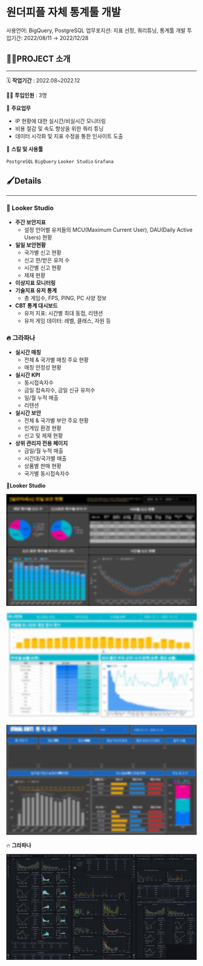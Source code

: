 # 원더피플 자체 통계툴 개발

사용언어: BigQuery, PostgreSQL
업무포지션: 지표 선정, 쿼리튜닝, 통계툴 개발
투입기간: 2022/08/11 → 2022/12/28

## 👩‍🏫PROJECT 소개

---

🗓️ **작업기간** : 2022.08~2022.12

👨‍💻 **투입인원** : 3명

📒 **주요업무** 

- IP 현황에 대한 실시간/비실시간 모니터링
- 비용 절감 및 속도 향상을 위한 쿼리 튜닝
- 데이터 시각화 및 지표 수정을 통한 인사이트 도출

🌱 **스킬 및 사용툴**

`PostgreSQL` `BigQuery` `Looker Studio` `Grafana`  

## 🖌️Details

---

### 🔎 Looker Studio

- **주간 보안지표**
    - 설정 언어별 유저들의 MCU(Maximum Current User), DAU(Daily Active Users) 현황
- **일일 보안현황**
    - 국가별 신고 현황
    - 신고 한/받은 유저 수
    - 시간별 신고 현황
    - 제재 현황
- **이상지표 모니터링**
- **기술지표 유저 통계**
    - 총 게임수, FPS, PING, PC 사양 정보
- **CBT 통계 대시보드**
    - 유저 지표: 시간별 최대 동접, 리텐션
    - 유저 게임 데이터: 레벨, 클래스, 자원 등

### 🔥 그라파나

- **실시간 매칭**
    - 전체 & 국가별 매칭 주요 현황
    - 매칭 안정성 현황
- **실시간** **KPI**
    - 동시접속자수
    - 금일 접속자수, 금일 신규 유저수
    - 일/월 누적 매출
    - 리텐션
- **실시간 보안**
    - 전체 & 국가별 부안 주요 현황
    - 인게임 환경 현황
    - 신고 및 제재 현황
- **상위 관리자 전용 페이지**
    - 금일/월 누적 매출
    - 시간대/국가별 매출
    - 상품별 판매 현황
    - 국가별 동시접속자수

🔎**Looker Studio**

![](wp_dashboard/Untitled.png)

![](wp_dashboard/Untitled%201.png)

![](wp_dashboard/Untitled%202.png)

🔥 **그라파나**

![](wp_dashboard/Untitled%203.png)
